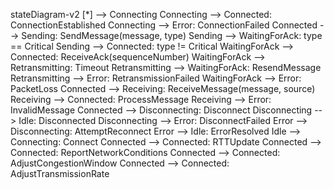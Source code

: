 stateDiagram-v2
    [*] --> Connecting
    Connecting --> Connected: ConnectionEstablished
    Connecting --> Error: ConnectionFailed
    Connected --> Sending: SendMessage(message, type)
    Sending --> WaitingForAck: type == Critical
    Sending --> Connected: type != Critical
    WaitingForAck --> Connected: ReceiveAck(sequenceNumber)
    WaitingForAck --> Retransmitting: Timeout
    Retransmitting --> WaitingForAck: ResendMessage
    Retransmitting --> Error: RetransmissionFailed
    WaitingForAck --> Error: PacketLoss
    Connected --> Receiving: ReceiveMessage(message, source)
    Receiving --> Connected: ProcessMessage
    Receiving --> Error: InvalidMessage
    Connected --> Disconnecting: Disconnect
    Disconnecting --> Idle: Disconnected
    Disconnecting --> Error: DisconnectFailed
    Error --> Disconnecting: AttemptReconnect
    Error --> Idle: ErrorResolved
    Idle --> Connecting: Connect
    Connected --> Connected: RTTUpdate
    Connected --> Connected: ReportNetworkConditions
    Connected --> Connected: AdjustCongestionWindow
    Connected --> Connected: AdjustTransmissionRate